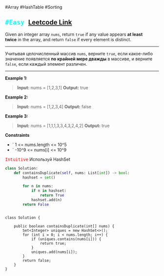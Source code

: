 #Array #HashTable #Sorting 

<kbd><span style="color:cyan;">#Easy</span> </kbd>
[Leetcode Link](https://leetcode.com/problems/contains-duplicate/)
---
Given an integer array `nums`, return `true` if any value appears **at least twice** in the array, and return `false` if every element is distinct.

---
Учитывая целочисленный массив `nums`, верните `true`, если какое-либо значение появляется **по крайней мере дважды** в массиве, и верните `false`, если каждый элемент различен.

---
**Example 1:**

>**Input:** nums = [1,2,3,1]
>**Output:** true

**Example 2:**

>**Input:** nums = [1,2,3,4]
>**Output:** false

**Example 3:**

>**Input:** nums = [1,1,1,3,3,4,3,2,4,2]
>**Output:** true

**Constraints**
- ` 1 <= nums.length <= 10^5
-  ` -10^9 <= nums[i] <= 10^9

<kbd><span style="color:red;"> Intuitive</span></kbd>
Используй HashSet


```Python
class Solution:
    def containsDuplicate(self, nums: List[int]) -> bool:
        hashset = set()

        for n in nums:
            if n in hashset:
                return True
            hashset.add(n)
        return False

```

```run-java

class Solution {

    public boolean containsDuplicate(int[] nums) {
        Set<Integer> uniques = new HashSet<>();
        for (int i = 0; i < nums.length; i++) {
            if (uniques.contains(nums[i])) {
                return true;
            }
            uniques.add(nums[i]);
        }
        return false;
    }
}
```

